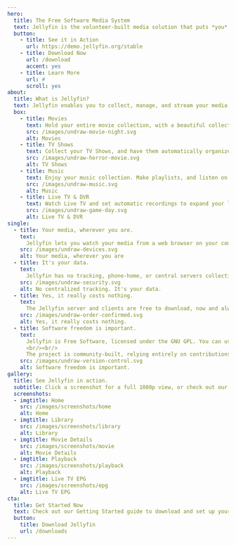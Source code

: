 ```yaml
---
hero:
  title: The Free Software Media System
  text: Jellyfin is the volunteer-built media solution that puts *you* in control of your media. Stream to any device from your own server, with no strings attached. Your media, your server, your way.
  button:
    - title: See it in Action
      url: https://demo.jellyfin.org/stable
    - title: Download Now
      url: /download
      accent: yes
    - title: Learn More
      url: #
      scroll: yes
about:
  title: What is Jellyfin?
  text: Jellyfin enables you to collect, manage, and stream your media. Run the Jellyfin server on your system and gain access to the leading free-software entertainment system, bells *and* whistles included.
  box:
    - title: Movies
      text: Hold your entire movie collection, with a beautiful collection of posters.
      src: /images/undraw-movie-night.svg
      alt: Movies
    - title: TV Shows
      text: Collect your TV Shows, and have them automatically organized by season.
      src: /images/undraw-horror-movie.svg
      alt: TV Shows
    - title: Music
      text: Enjoy your music collection. Make playlists, and listen on the go.
      src: /images/undraw-music.svg
      alt: Music
    - title: Live TV & DVR
      text: Watch Live TV and set automatic recordings to expand your library.
      src: /images/undraw-game-day.svg
      alt: Live TV & DVR
single:
  - title: Your media, wherever you are.
    text:
      Jellyfin lets you watch your media from a web browser on your computer, apps on your Roku, Android, iOS (including AirPlay), Android TV, or Fire TV device, or via your Chromecast or existing Kodi installation. See all <a href="clients/" class="footer__link">our clients</a>.
    src: /images/undraw-devices.svg
    alt: Your media, wherever you are
  - title: It's your data.
    text:
      Jellyfin has no tracking, phone-home, or central servers collecting your data. We believe in keeping our software open and transparent, and anything we might collect (crash logs, etc.) is opt-in only. We're also not in the media business, so the only media you see is your own.
    src: /images/undraw-security.svg
    alt: No centralized tracking. It's your data.
  - title: Yes, it really costs nothing.
    text:
      The Jellyfin server and clients are free to download, now and always. There are no costs, hidden or otherwise, to use Jellyfin, either for yourself, for your friends, or for your company. All our incidental costs are paid through donations from users like you.
    src: /images/undraw-order-confirmed.svg
    alt: Yes, it really costs nothing.
  - title: Software freedom is important.
    text:
      Jellyfin is Free Software, licensed under the GNU GPL. You can use it, study it, modify it, build it, and distribute it for free, as long as your changes are licensed the same way.
      <br/><br/>
      The project is community-built, relying entirely on contributions from volunteers to improve. Want to help out? There's lots of ways to do so, and you don't even have to code! See our <a href="contribute/" class="footer__link">Contribution Guide</a> for more details.
    src: /images/undraw-version-control.svg
    alt: Software freedom is important.
gallery:
  title: See Jellyfin in action.
  subtitle: Click a screenshot for a full 1080p view, or check out our <a href="https://demo.jellyfin.org/stable" class="footer__link">Demo Server</a> for a fully interactive trial.
  screenshots:
  - imgtitle: Home  
    src: /images/screenshots/home
    alt: Home
  - imgtitle: Library  
    src: /images/screenshots/library
    alt: Library
  - imgtitle: Movie Details
    src: /images/screenshots/movie
    alt: Movie Details
  - imgtitle: Playback
    src: /images/screenshots/playback
    alt: Playback
  - imgtitle: Live TV EPG
    src: /images/screenshots/epg
    alt: Live TV EPG
cta:
  title: Get Started Now
  text: Check out our Getting Started guide to download and set up your server today.
  button:
    title: Download Jellyfin
    url: /downloads
---
```

